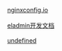[nginxconfig.io](https://nginxconfig.io/)</br></br>[eladmin开发文档](https://docs.auauz.net/#/)</br></br>[undefined](undefined)</br></br>